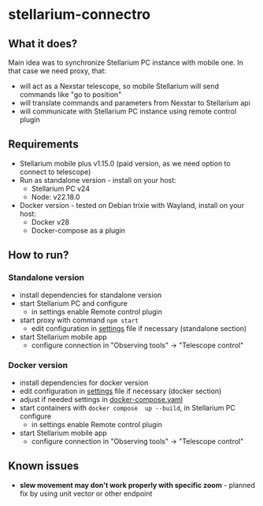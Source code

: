 # stellarium-connectro
## What it does?
Main idea was to synchronize Stellarium PC instance with mobile one. In that case we need proxy, that:
- will act as a Nexstar telescope, so mobile Stellarium will send commands like "go to position"
- will translate commands and parameters from Nexstar to Stellarium api
- will communicate with Stellarium PC instance using remote control plugin
## Requirements
- Stellarium mobile plus v1.15.0 (paid version, as we need option to connect to telescope)
- Run as standalone version - install on your host:
  - Stellarium PC v24
  - Node: v22.18.0
- Docker version - tested on Debian trixie with Wayland, install on your host:
  - Docker v28
  - Docker-compose as a plugin
## How to run?
### Standalone version
- install dependencies for standalone version
- start Stellarium PC and configure
  - in settings enable Remote control plugin
- start proxy with command `npm start`
  - edit configuration in [settings](./src/settings.ts) file if necessary (standalone section)
- start Stellarium mobile app
  - configure connection in "Observing tools" -> "Telescope control"
### Docker version
- install dependencies for docker version
- edit configuration in [settings](./src/settings.ts) file if necessary (docker section)
- adjust if needed settings in [docker-compose.yaml](./docker-compose.yaml)
- start containers with `docker compose  up --build`, in Stellarium PC configure
  - in settings enable Remote control plugin
- start Stellarium mobile app
  - configure connection in "Observing tools" -> "Telescope control"
## Known issues
- **slew movement may don't work properly with specific zoom** - planned fix by using unit vector or other endpoint
